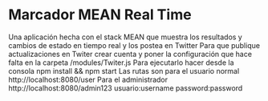 Marcador MEAN Real Time
=============

Una aplicación hecha con el stack MEAN que muestra los resultados y cambios de estado en tiempo real y los postea en Twitter
Para que publique actualizaciones en Twiter crear cuenta y poner la configuración que hace falta en la carpeta /modules/Twiter.js
Para ejecutarlo hacer desde la consola npm install && npm start
Las rutas son para el usuario normal http://localhost:8080/user
Para el administrador http://localhost:8080/admin123 usuario:username password:password

